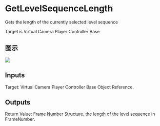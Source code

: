 # GetLevelSequenceLength

Gets the length of the currently selected level sequence

Target is Virtual Camera Player Controller Base

## 图示

![]($-20221218-21293564.png)

## Inputs

Target: Virtual Camera Player Controller Base Object Reference.  

## Outputs

Return Value: Frame Number Structure. the length of the level sequence in FrameNumber.

